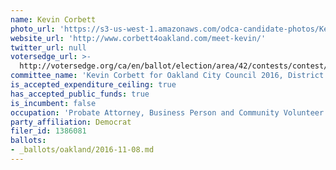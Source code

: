 ```yaml
---
name: Kevin Corbett
photo_url: 'https://s3-us-west-1.amazonaws.com/odca-candidate-photos/Kevin-Corbett.png'
website_url: 'http://www.corbett4oakland.com/meet-kevin/'
twitter_url: null
votersedge_url: >-
  http://votersedge.org/ca/en/ballot/election/area/42/contests/contest/13235/candidate/130755?&county=Alameda%20County&election_authority_id=1
committee_name: 'Kevin Corbett for Oakland City Council 2016, District 1'
is_accepted_expenditure_ceiling: true
has_accepted_public_funds: true
is_incumbent: false
occupation: 'Probate Attorney, Business Person and Community Volunteer'
party_affiliation: Democrat
filer_id: 1386081
ballots:
- _ballots/oakland/2016-11-08.md
---
```


